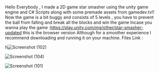 Hello Everybody , I made a 2D game star smasher using the unity game engine and C# Scripts along with some premade assets from gamedev.tv!!
Now the game is a bit buggy and consists of 5 levels , you have to prevent the ball from falling and break all the blocks and win the game 
Incase you wanna play the game :https://play.unity.com/mg/other/star-smasher-updated this is the browser version
Although for a smoother experience I recommend downloading and running it on your machine.
Files Link : 

 h![Screenshot (102)](https://user-images.githubusercontent.com/82871317/120115411-2899de00-c1a1-11eb-9435-625abc8f613c.png)

![Screenshot (104)](https://user-images.githubusercontent.com/82871317/120115417-2cc5fb80-c1a1-11eb-8e6d-3ca21a91c3b0.png)

![Screenshot (101)](https://user-images.githubusercontent.com/82871317/120081665-58cb7900-c0dc-11eb-9b44-35f2aed88c3c.png)

